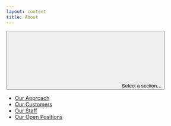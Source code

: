 ```yaml
---
layout: content
title: About
---
```


<div class="uw-full-row">
<div class="uw-row uw-flex-reverse">

<!-- Body content -->
<div class="uw-col uw-body">
</div>
<aside class="uw-col uw-sidebar">
<button class="uw-button-unstyle uw-side-nav-button"><svg aria-hidden="true" focusable="false"><use xmlns:xlink="http://www.w3.org/1999/xlink" xlink:href="#uw-symbol-caret-down"></use></svg> Select a section…</button>

<!-- Sidebar nav -->
<div class="uw-side-nav">
<ul>
<li><a href="{{ '/approach.html' | relative_url }}">Our Approach</a></li>
<li><a href="{{ '/projects.html' | relative_url }}">Our Customers</a></li>
<li><a href="{{ '/people.html' | relative_url }}">Our Staff</a></li>
<li><a href="{{ '/jobs.html' | relative_url }}">Our Open Positions</a></li>
</ul>
</div>
</aside>
</div>
</div>